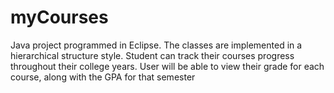 myCourses
=========

Java project programmed in Eclipse.
The classes are implemented in a hierarchical structure style.
Student can track their courses progress throughout their college years. User will be able to view their grade for each course, along with the GPA for that semester 
